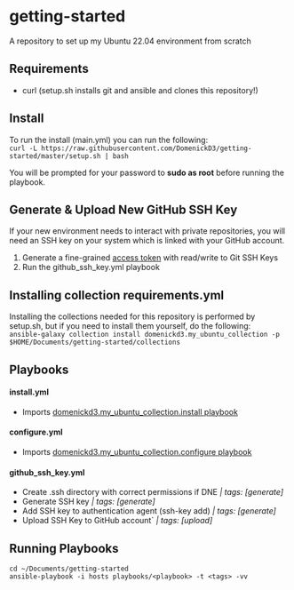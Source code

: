 # getting-started                                                                                                                                                                                           
A repository to set up my Ubuntu 22.04 environment from scratch

## Requirements
- curl (setup.sh installs git and ansible and clones this repository!)

## Install
To run the install  (main.yml) you can run the following: \
```curl -L https://raw.githubusercontent.com/DomenickD3/getting-started/master/setup.sh | bash```

You will be prompted for your password to **sudo as root** before running the playbook.

## Generate & Upload New GitHub SSH Key 

If your new environment needs to interact with private repositories, you will need an SSH key on your system which is linked with your GitHub account.

1. Generate a fine-grained [access token](https://docs.github.com/en/authentication/keeping-your-account-and-data-secure/managing-your-personal-access-tokens) with read/write to Git SSH Keys
2. Run the github_ssh_key.yml playbook

## Installing collection requirements.yml
Installing the collections needed for this repository is performed by setup.sh, but if you need to install them yourself, do the following: \
```ansible-galaxy collection install domenickd3.my_ubuntu_collection -p $HOME/Documents/getting-started/collections```

## Playbooks
#### install.yml
- Imports [domenickd3.my_ubuntu_collection.install playbook](https://github.com/DomenickD3/my-ubuntu-collection/tree/master/roles/install/README.md)

#### configure.yml
- Imports [domenickd3.my_ubuntu_collection.configure playbook](https://github.com/DomenickD3/my-ubuntu-collection/tree/master/roles/configure/README.md)

#### github_ssh_key.yml
- Create .ssh directory with correct permissions if DNE *| tags: [generate]*
- Generate SSH key *| tags: [generate]*
- Add SSH key to authentication agent (ssh-key add) *| tags: [generate]*
- Upload SSH Key to GitHub account` *| tags: [upload]*

## Running Playbooks
```cd ~/Documents/getting-started``` \
```ansible-playbook -i hosts playbooks/<playbook> -t <tags> -vv```
